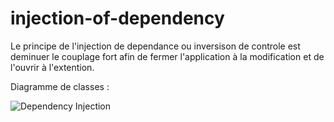 # injection-of-dependency

Le principe de l'injection de dependance ou inversison de controle est deminuer le couplage fort afin de fermer l'application à la modification et de l'ouvrir à l'extention.

Diagramme de classes : 

![Dependency Injection](https://user-images.githubusercontent.com/26189475/86629026-c5a3c500-bf98-11ea-9590-59c919524195.jpg)
